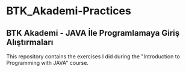 # BTK_Akademi-Practices

## BTK Akademi - JAVA İle Programlamaya Giriş Alıştırmaları

This repository contains the exercises I did during the "Introduction to Programming with JAVA" course.
